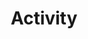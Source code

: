 ---
title: Activity
section: 3
layout: default
summary:
    "Try creating your own GitHub Pages site."
---